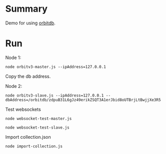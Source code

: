 # Summary

Demo for using [orbitdb](https://github.com/orbitdb/orbitdb).

# Run

Node 1:
~~~shell
node orbitv3-master.js --ipAddress=127.0.0.1
~~~

Copy the db address.

Node 2:

~~~shell
node orbitv3-slave.js --ipAddress=127.0.0.1 --dbAddress=/orbitdb/zdpuB31L6gJz49erikZSQT3A1erJbid8oUTBrjLtBwjjXe3R5
~~~

Test websockets 

~~~shell
node websocket-test-master.js
~~~

~~~shell
node websocket-test-slave.js
~~~

Import collection.json

~~~shell
node import-collection.js
~~~
